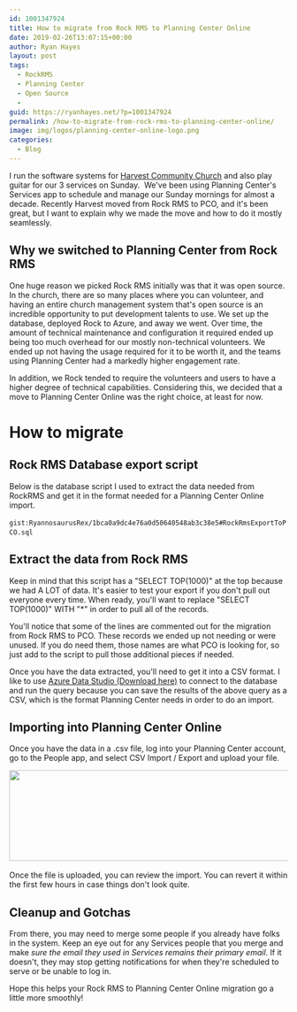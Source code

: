 ```yaml
---
id: 1001347924
title: How to migrate from Rock RMS to Planning Center Online
date: 2019-02-26T13:07:15+00:00
author: Ryan Hayes
layout: post
tags:
  - RockRMS
  - Planning Center
  - Open Source
  -
guid: https://ryanhayes.net/?p=1001347924
permalink: /how-to-migrate-from-rock-rms-to-planning-center-online/
image: img/logos/planning-center-online-logo.png
categories:
  - Blog
---
```

I run the software systems for [Harvest Community Church](https://harvesttn.com/) and also play guitar for our 3 services on Sunday.  We've been using Planning Center's Services app to schedule and manage our Sunday mornings for almost a decade. Recently Harvest moved from Rock RMS to PCO, and it's been great, but I want to explain why we made the move and how to do it mostly seamlessly.

## Why we switched to Planning Center from Rock RMS

One huge reason we picked Rock RMS initially was that it was open source. In the church, there are so many places where you can volunteer, and having an entire church management system that's open source is an incredible opportunity to put development talents to use. We set up the database, deployed Rock to Azure, and away we went. Over time, the amount of technical maintenance and configuration it required ended up being too much overhead for our mostly non-technical volunteers. We ended up not having the usage required for it to be worth it, and the teams using Planning Center had a markedly higher engagement rate.

In addition, we Rock tended to require the volunteers and users to have a higher degree of technical capabilities. Considering this, we decided that a move to Planning Center Online was the right choice, at least for now.

# How to migrate

## Rock RMS Database export script

Below is the database script I used to extract the data needed from RockRMS and get it in the format needed for a Planning Center Online import.

`gist:RyannosaurusRex/1bca0a9dc4e76a0d50640548ab3c38e5#RockRmsExportToPCO.sql`

## Extract the data from Rock RMS

Keep in mind that this script has a "SELECT TOP(1000)" at the top because we had A LOT of data. It's easier to test your export if you don't pull out everyone every time. When ready, you'll want to replace "SELECT TOP(1000)" WITH "*" in order to pull all of the records.

You'll notice that some of the lines are commented out for the migration from Rock RMS to PCO. These records we ended up not needing or were unused. If you do need them, those names are what PCO is looking for, so just add to the script to pull those additional pieces if needed.

Once you have the data extracted, you'll need to get it into a CSV format. I like to use [Azure Data Studio (Download here)](https://docs.microsoft.com/en-us/sql/azure-data-studio/download?view=sql-server-2017) to connect to the database and run the query because you can save the results of the above query as a CSV, which is the format Planning Center needs in order to do an import.

## Importing into Planning Center Online

Once you have the data in a .csv file, log into your Planning Center account, go to the People app, and select CSV Import / Export and upload your file.

[<img src="img/wp-content/uploads/2019/02/Planning-Center-Online-Import-1024x224.png" alt="" class="alignnone size-large wp-image-1001347928" width="750" height="164" srcset="https://img/wp-content/uploads/2019/02/Planning-Center-Online-Import-1024x224.png 1024w, img/wp-content/uploads/2019/02/Planning-Center-Online-Import-300x66.png 300w, img/wp-content/uploads/2019/02/Planning-Center-Online-Import-768x168.png 768w, img/wp-content/uploads/2019/02/Planning-Center-Online-Import.png 1234w" sizes="(max-width: 750px) 100vw, 750px" />](img/wp-content/uploads/2019/02/Planning-Center-Online-Import.png)

Once the file is uploaded, you can review the import. You can revert it within the first few hours in case things don't look quite.

## Cleanup and Gotchas

From there, you may need to merge some people if you already have folks in the system. Keep an eye out for any Services people that you merge and make *sure the email they used in Services remains their primary email*. If it doesn't, they may stop getting notifications for when they're scheduled to serve or be unable to log in.

Hope this helps your Rock RMS to Planning Center Online migration go a little more smoothly!